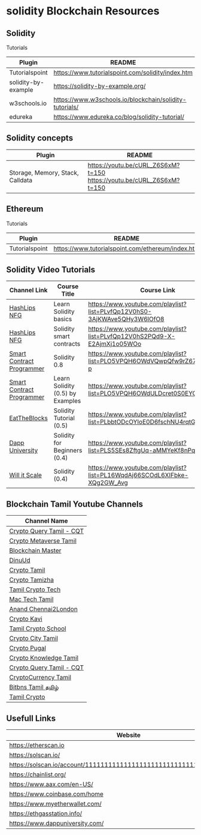 # solidity Blockchain Resources

## Solidity

Tutorials

| Plugin | README |
| ------ | ------ |
| Tutorialspoint | <https://www.tutorialspoint.com/solidity/index.htm> |
| solidity-by-example | <https://solidity-by-example.org/> |
| w3schools.io | <https://www.w3schools.io/blockchain/solidity-tutorials/> |
| edureka | <https://www.edureka.co/blog/solidity-tutorial/> |


## Solidity concepts

| Plugin | README |
| ------ | ------ |
| Storage, Memory, Stack, Calldata | <https://youtu.be/cURL_Z6S6xM?t=150> <br /> <https://youtu.be/cURL_Z6S6xM?t=150> |

## Ethereum

Tutorials

| Plugin | README |
| ------ | ------ |
| Tutorialspoint | <https://www.tutorialspoint.com/ethereum/index.htm> |

## Solidity Video Tutorials

| Channel Link | Course Title | Course Link |
| ------ | ------ | ------ |
| [HashLips NFG] | Learn Solidity basics |  <https://www.youtube.com/playlist?list=PLvfQp12V0hS0-3AjKWAve5QHy3W6lOfO8> |
| [HashLips NFG] | Solidity smart contracts |  <https://www.youtube.com/playlist?list=PLvfQp12V0hS2PQd9-X-E2AjmXj1o05WOo> | 
| [Smart Contract Programmer] | Solidity 0.8 |  <https://www.youtube.com/playlist?list=PLO5VPQH6OWdVQwpQfw9rZ67O6Pjfo6q-p> | 
| [Smart Contract Programmer] | Learn Solidity (0.5) by Examples |  <https://www.youtube.com/playlist?list=PLO5VPQH6OWdULDcret0S0EYQ7YcKzrigz> | 
| [EatTheBlocks] | Solidity Tutorial (0.5) |  <https://www.youtube.com/playlist?list=PLbbtODcOYIoE0D6fschNU4rqtGFRpk3ea> |
| [Dapp University] | Solidity for Beginners (0.4) |  <https://www.youtube.com/playlist?list=PLS5SEs8ZftgUq-aMMYeKf8nPqHrNqa3Iu> |
| [Will it Scale] | Solidity (0.4) |  <https://www.youtube.com/playlist?list=PL16WqdAj66SCOdL6XIFbke-XQg2GW_Avg> | 

[HashLips NFG]: <https://www.youtube.com/c/HashLipsNFT>
[Smart Contract Programmer]: <https://www.youtube.com/channel/UCJWh7F3AFyQ_x01VKzr9eyA>
[Will it Scale]: <https://www.youtube.com/c/WillitScale>
[EatTheBlocks]: <https://www.youtube.com/c/EatTheBlocks>
[Dapp University]: <https://www.youtube.com/c/DappUniversity>


## Blockchain Tamil Youtube Channels

| Channel Name |
| ------ |
| [Crypto Query Tamil - CQT] |
| [Crypto Metaverse Tamil] |
| [Blockchain Master] |
| [DinuUd] | 
| [Crypto Tamil] | 
| [Crypto Tamizha] | 
| [Tamil Crypto Tech] | 
| [Mac Tech Tamil] | 
| [Anand Chennai2London] | 
| [Crypto Kavi] | 
| [Tamil Crypto School] | 
| [Crypto City Tamil] | 
| [Crypto Pugal] | 
| [Crypto Knowledge Tamil] | 
| [Crypto Query Tamil - CQT] | 
| [CryptoCurrency Tamil] | 
| [Bitbns Tamil தமிழ்] | 
| [Tamil Crypto] | 

## Usefull Links

| Website |
| ------ |
| <https://etherscan.io> |
| <https://solscan.io/> |
| <https://solscan.io/account/11111111111111111111111111111111#solTransfers> |
| <https://chainlist.org/> |
| <https://www.aax.com/en-US/> |
| <https://www.coinbase.com/home> |
| <https://www.myetherwallet.com/> |
| <https://ethgasstation.info/> |
| <https://www.dappuniversity.com/> |


[Crypto Query Tamil - CQT]: <https://www.youtube.com/c/CryptoQueryTamilCQT>
[Crypto Metaverse Tamil]: <https://www.youtube.com/c/CryptoTamilan>
[Blockchain Master]: <https://www.youtube.com/c/BlockchainMaster>
[DinuUd]: <https://www.youtube.com/channel/UCyjgvoo1tMsUQyeS6Ry0igg>
[Crypto Tamil]: <https://www.youtube.com/c/CryptoTamil>

[Crypto Tamizha]: <https://www.youtube.com/c/CryptoTamizha/videos>
[Tamil Crypto Tech]: <https://www.youtube.com/c/TamilCryptotech>
[Mac Tech Tamil]: <https://www.youtube.com/c/MacTech18>
[Anand Chennai2London]: <https://www.youtube.com/c/AnandsLifestyleTips>
[Crypto Kavi]: <https://www.youtube.com/c/CryptoKavi>
[Tamil Crypto School]: <https://www.youtube.com/c/TamilCryptoSchool>
[Crypto City Tamil]: <https://www.youtube.com/channel/UC5I-df1jVbL3q_WOh6OP05A>
[Crypto Pugal]: <https://www.youtube.com/c/CryptoPugal>
[Crypto Knowledge Tamil]: <https://www.youtube.com/channel/UCxPH_9TZEWJwCueIaT1pd3A>
[Crypto Query Tamil - CQT]: <https://www.youtube.com/c/CryptoQueryTamilCQT>
[CryptoCurrency Tamil]: <https://www.youtube.com/c/CryptoCurrencyTamil>
[Bitbns Tamil தமிழ்]: <https://www.youtube.com/channel/UCEpw7OG973a0fsQFzPKkPCw>
[Tamil Crypto]: <https://www.youtube.com/channel/UCBgL_GTV29mzhIPgbqaf2og>
